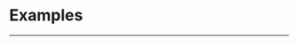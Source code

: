# Examples 

<!-- [Bayesian_CramerRao_bounds.ipynb](examples/Bayesian_CramerRao_bounds.ipynb)  
[Bayesian_estimation.ipynb](examples/Bayesian_estimation.ipynb)  
[comprehensive_optimization_NV.ipynb](examples/comprehensive_optimization_NV.ipynb)  
[comprehensive_optimization_qubit.ipynb](examples/comprehensive_optimization_qubit.ipynb)  
[control_optimization_NV.ipynb](examples/control_optimization_NV.ipynb)  
[control_optimization_qubit.ipynb](examples/control_optimization_qubit.ipynb)  
[CramerRao_bound.ipynb](examples/CramerRao_bound.ipynb)  
[Holevo_CramerRao_bound.ipynb](examples/Holevo_CramerRao_bound.ipynb)  
[measurement_optimization_NV.ipynb](examples/measurement_optimization_NV.ipynb)  
[measurement_optimization_qubit.ipynb](examples/measurement_optimization_qubit.ipynb)  
[state_optimization_LMG1.ipynb](examples/state_optimization_LMG1.ipynb)  
[state_optimization_LMG2.ipynb](examples/state_optimization_LMG2.ipynb)  -->

---
